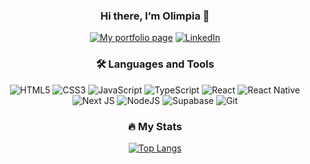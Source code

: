 <div id="header" align="center">
<h3 align=”center”> Hi there, I’m Olimpia 👋 </h3>

[![My portfolio page](https://img.shields.io/badge/My%20portfolio%20page-37a779?style=for-the-badge)](https://olimpialewinska.vercel.app/pl)
[![LinkedIn](https://img.shields.io/badge/LinkedIn-0077B5?style=for-the-badge&logo=linkedin&logoColor=white)](https://www.linkedin.com/in/olimpialewinska/)

</div>

<div align="center">

### :hammer_and_wrench: Languages and Tools 

![HTML5](https://img.shields.io/badge/html5-%23E34F26.svg?style=for-the-badge&logo=html5&logoColor=white) ![CSS3](https://img.shields.io/badge/css3-%231572B6.svg?style=for-the-badge&logo=css3&logoColor=white) ![JavaScript](https://img.shields.io/badge/javascript-%23323330.svg?style=for-the-badge&logo=javascript&logoColor=%23F7DF1E) ![TypeScript](https://img.shields.io/badge/typescript-%23007ACC.svg?style=for-the-badge&logo=typescript&logoColor=white) ![React](https://img.shields.io/badge/react-%2320232a.svg?style=for-the-badge&logo=react&logoColor=%2361DAFB) ![React Native](https://img.shields.io/badge/react_native-%2320232a.svg?style=for-the-badge&logo=react&logoColor=%2361DAFB) ![Next JS](https://img.shields.io/badge/Next-black?style=for-the-badge&logo=next.js&logoColor=white) ![NodeJS](https://img.shields.io/badge/node.js-6DA55F?style=for-the-badge&logo=node.js&logoColor=white) ![Supabase](https://img.shields.io/badge/Supabase-3ECF8E?style=for-the-badge&logo=supabase&logoColor=white) ![Git](https://img.shields.io/badge/git-%23F05033.svg?style=for-the-badge&logo=git&logoColor=white)



### :fire: My Stats 

  
[![Top Langs](https://github-readme-stats.vercel.app/api/top-langs/?username=olimpialewinska&layout=compact&theme=vision-friendly-dark)](https://github.com/anuraghazra/github-readme-stats) 

</div>




